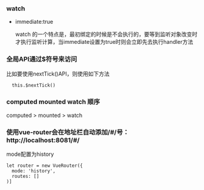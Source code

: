 ### watch

  * immediate:true
  
    watch 的一个特点是，最初绑定的时候是不会执行的，要等到监听对象改变时才执行监听计算，当immediate设置为true时则会立即先去执行handler方法

### 全局API通过$符号来访问

  比如要使用nextTick()API，则使用如下方法
    
      this.$nextTick()
      
### computed mounted watch 顺序
 
 computed > mounted > watch
 
### 使用vue-router会在地址栏自动添加/#/号： http://localhost:8081/#/

mode配置为history

    let router = new VueRouter({
      mode: 'history',
      routes: []
    )]

  
 
